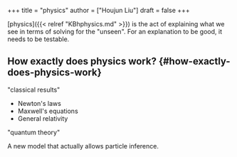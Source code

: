 +++
title = "physics"
author = ["Houjun Liu"]
draft = false
+++

[physics]({{< relref "KBhphysics.md" >}}) is the act of explaining what we see in terms of solving for the "unseen". For an explanation to be good, it needs to be testable.


## How exactly does physics work? {#how-exactly-does-physics-work}

"classical results"

-   Newton's laws
-   Maxwell's equations
-   General relativity

"quantum theory"

A new model that actually allows particle inference.